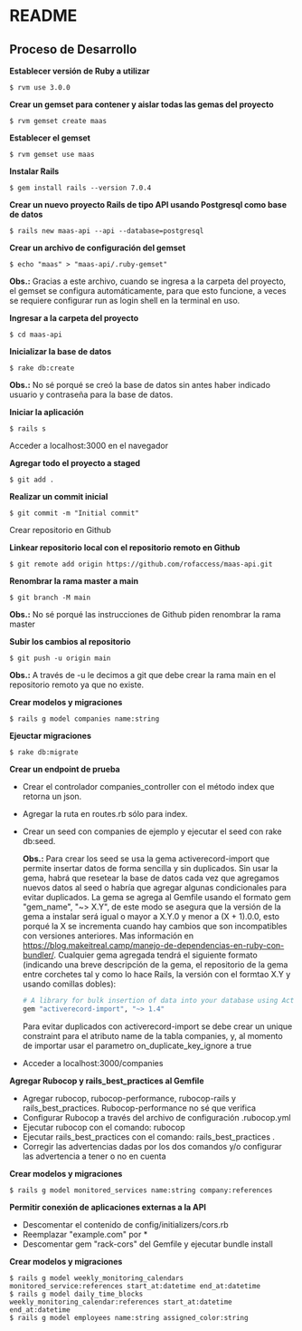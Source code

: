 # README
## Proceso de Desarrollo
**Establecer versión de Ruby a utilizar**

    $ rvm use 3.0.0

**Crear un gemset para contener y aislar todas las gemas del proyecto**

    $ rvm gemset create maas

**Establecer el gemset**

    $ rvm gemset use maas

**Instalar Rails**

    $ gem install rails --version 7.0.4

**Crear un nuevo proyecto Rails de tipo API usando Postgresql como base de datos**

    $ rails new maas-api --api --database=postgresql

**Crear un archivo de configuración del gemset**

    $ echo "maas" > "maas-api/.ruby-gemset"

**Obs.:** Gracias a este archivo, cuando se ingresa a la carpeta del proyecto, el gemset se configura automáticamente, para que esto funcione, a veces se requiere configurar run as login shell en la terminal en uso.

**Ingresar a la carpeta del proyecto**

    $ cd maas-api

**Inicializar la base de datos**

    $ rake db:create

**Obs.:** No sé porqué se creó la base de datos sin antes haber indicado usuario y contraseña para la base de datos.

**Iniciar la aplicación**

    $ rails s    

Acceder a localhost:3000 en el navegador

**Agregar todo el proyecto a staged**

    $ git add .

**Realizar un commit inicial**

    $ git commit -m "Initial commit"

Crear repositorio en Github

**Linkear repositorio local con el repositorio remoto en Github**

    $ git remote add origin https://github.com/rofaccess/maas-api.git

**Renombrar la rama master a main**

    $ git branch -M main 

**Obs.:** No sé porqué las instrucciones de Github piden renombrar la rama master

**Subir los cambios al repositorio**

    $ git push -u origin main 

**Obs.:** A través de -u le decimos a git que debe crear la rama main en el repositorio remoto ya que no existe.

**Crear modelos y migraciones**

    $ rails g model companies name:string

**Ejeuctar migraciones**

    $ rake db:migrate

**Crear un endpoint de prueba**

- Crear el controlador companies_controller con el método index que retorna un json.
- Agregar la ruta en routes.rb sólo para index.
- Crear un seed con companies de ejemplo y ejecutar el seed con rake db:seed.

    **Obs.:** Para crear los seed se usa la gema activerecord-import que permite insertar datos de forma sencilla y 
    sin duplicados. Sin usar la gema, habrá que resetear la base de datos cada vez que agregamos nuevos datos al seed o 
    habría que agregar algunas condicionales para evitar duplicados. La gema se agrega al Gemfile usando el formato
    gem "gem_name", "~> X.Y", de este modo se asegura que la versión de la gema a instalar será igual o mayor a X.Y.0 y 
    menor a (X + 1).0.0, esto porqué la X se incrementa cuando hay cambios que son incompatibles con versiones 
    anteriores. Mas información en https://blog.makeitreal.camp/manejo-de-dependencias-en-ruby-con-bundler/. 
    Cualquier gema agregada tendrá el siguiente formato (indicando una breve descripción de la gema, el repositorio de 
    la gema entre corchetes tal y como lo hace Rails, la versión con el formtao X.Y y usando comillas dobles):

    ```ruby
    # A library for bulk insertion of data into your database using ActiveRecord [https://github.com/zdennis/activerecord-import]
    gem "activerecord-import", "~> 1.4"
    ```
    Para evitar duplicados con activerecord-import se debe crear un unique constraint para el atributo name de la tabla 
    companies, y, al momento de importar usar el parametro on_duplicate_key_ignore a true  

- Acceder a localhost:3000/companies

**Agregar Rubocop y rails_best_practices al Gemfile**

- Agregar rubocop, rubocop-performance, rubocop-rails y rails_best_practices. Rubocop-performance no sé que verifica
- Configurar Rubocop a través del archivo de configuración .rubocop.yml
- Ejecutar rubocop con el comando: rubocop
- Ejecutar rails_best_practices con el comando: rails_best_practices .
- Corregir las advertencias dadas por los dos comandos y/o configurar las advertencia a tener o no en cuenta

**Crear modelos y migraciones**

    $ rails g model monitored_services name:string company:references

**Permitir conexión de aplicaciones externas a la API**
- Descomentar el contenido de config/initializers/cors.rb
- Reemplazar "example.com" por *
- Descomentar gem "rack-cors" del Gemfile y ejecutar bundle install

**Crear modelos y migraciones**

    $ rails g model weekly_monitoring_calendars monitored_service:references start_at:datetime end_at:datetime
    $ rails g model daily_time_blocks weekly_monitoring_calendar:references start_at:datetime end_at:datetime
    $ rails g model employees name:string assigned_color:string